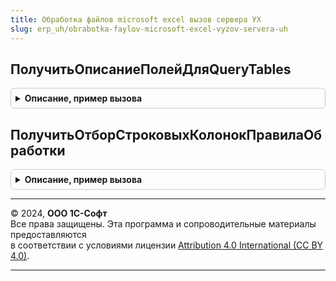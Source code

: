 ```yaml
---
title: Обработка файлов microsoft excel вызов сервера УХ
slug: erp_uh/obrabotka-faylov-microsoft-excel-vyzov-servera-uh
---
```



## ПолучитьОписаниеПолейДляQueryTables
<details style="margin: 1em 0; padding: 0.5em; border: 1px solid #ccc; border-radius: 6px;">

<summary style="font-weight: bold; cursor: pointer;">Описание, пример вызова</summary>

```bsl

Функция ПолучитьОписаниеПолейДляQueryTables(АдресХранилища, Excel2003, Отбор) Экспорт
```

Пример вызова
```bsl
Результат = ОбработкаФайловMicrosoftExcelВызовСервераУХ.ПолучитьОписаниеПолейДляQueryTables(АдресХранилища, Excel2003, Отбор) 
```
</details>

## ПолучитьОтборСтроковыхКолонокПравилаОбработки
<details style="margin: 1em 0; padding: 0.5em; border: 1px solid #ccc; border-radius: 6px;">

<summary style="font-weight: bold; cursor: pointer;">Описание, пример вызова</summary>

```bsl

Функция ПолучитьОтборСтроковыхКолонокПравилаОбработки(ПравилоОбработки) Экспорт
```

Пример вызова
```bsl
Результат = ОбработкаФайловMicrosoftExcelВызовСервераУХ.ПолучитьОтборСтроковыхКолонокПравилаОбработки(ПравилоОбработки) 
```
</details>

---

© 2024, **ООО 1С-Софт**  
Все права защищены. Эта программа и сопроводительные материалы предоставляются  
в соответствии с условиями лицензии [Attribution 4.0 International (CC BY 4.0)](https://creativecommons.org/licenses/by/4.0/legalcode).

---
